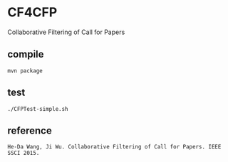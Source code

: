 # CF4CFP
Collaborative Filtering of Call for Papers

## compile

    mvn package

## test

    ./CFPTest-simple.sh

## reference

	He-Da Wang, Ji Wu. Collaborative Filtering of Call for Papers. IEEE SSCI 2015.
